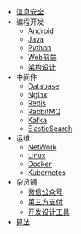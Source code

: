 * [信息安全](markdown/信息安全/_readme.md)
* 编程开发
  * [Android](markdown/编程语言/Android/_readme.md)
  * [Java](markdown/编程语言/Java/_readme.md)
  * [Python](markdown/编程语言/Python/_readme.md)
  * [Web前端](markdown/编程语言/Web前端/_readme.md)
  * [架构设计](markdown/编程语言/架构设计/_readme.md)
* 中间件
  * [Database](markdown/中间件/Database/_readme.md)
  * [Nginx](markdown/中间件/Nginx/_readme.md)
  * [Redis](markdown/中间件/Redis/_readme.md)
  * [RabbitMQ](markdown/中间件/RabbitMQ/_readme.md)
  * [Kafka](markdown/中间件/Kafka/_readme.md)
  * [ElasticSearch](markdown/中间件/ElasticSearch/_readme.md)
* 运维
  * [NetWork](markdown/运维/Network/_readme.md)
  * [Linux](markdown/运维/Linux/_readme.md)
  * [Docker](markdown/运维/Docker/_readme.md)
  * [Kubernetes](markdown/运维/Kubernetes/_readme.md)
* 杂货铺
  * [微信公众号](markdown/杂货铺/Weixin/_readme.md)
  * [第三方支付](markdown/杂货铺/Payment/_readme.md)
  * [开发设计工具](markdown/杂货铺/Tools/_readme.md)
* [算法](markdown/算法/_readme.md)

